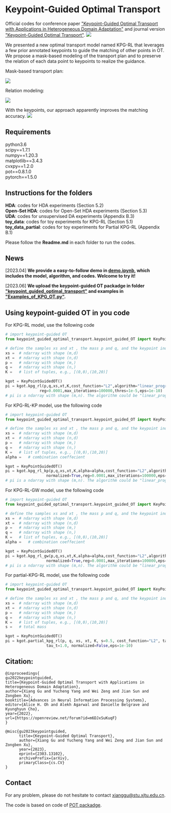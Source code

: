 # Keypoint-Guided Optimal Transport
Official codes for conference paper ["Keypoint-Guided Optimal Transport with Applications in Heterogeneous Domain Adaptation"](https://openreview.net/forum?id=m6DJxSuKuqF&noteId=SEp6zzXmpLE) and journal version ["Keypoint-Guided Optimal Transport"](https://arxiv.org/abs/2303.13102).
![](https://github.com/XJTU-XGU/KPG-RL/blob/main/figures/figure.png)

We presented a new optimal transport model named KPG-RL that leverages a few prior annotated keypoints to guide the matching of other points in OT. We propose a mask-based modeling of the transport plan and to preserve the relation of each data point to keypoints to realize the guidance. 

Mask-based transport plan:

![](https://github.com/XJTU-XGU/KPG-RL/blob/main/figures/figure2.png)

Relation modeling:

![](https://github.com/XJTU-XGU/KPG-RL/blob/main/figures/figure3.png)

With the keypoints, our approach apparently improves the matching accuracy.
![](https://github.com/XJTU-XGU/KPG-RL/blob/main/figures/figure4.png)

## Requirements
python3.6 <br>
scipy==1.7.1 <br>
numpy==1.20.3 <br>
matplotlib==3.4.3 <br>
cvxpy==1.2.0 <br>
pot==0.8.1.0 <br>
pytorch==1.5.0 <br>

## Instructions for the folders
__HDA__: codes for HDA experiments (Section 5.2) <br>
__Open-Set HDA__: codes for Open-Set HDA experiments (Section 5.3) <br>
__UDA__: codes for unsupervised DA experiments (Appendix B.3) <br>
__toy_data__: codes for toy experiments for KPG-RL (Section 5.1) <br>
__toy_data_partial__: codes for toy experiments for Partial KPG-RL (Appendix B.1) <br>

Please follow the __Readme.md__ in each folder to run the codes. 

## News
[2023.04] __We provide a easy-to-follow demo in [demo.ipynb](https://github.com/XJTU-XGU/KPG-RL/blob/main/demo.ipynb), which includes the model, algorithm, and codes. Welcome to try it!__

[2023.06] __We upload the keypoint-guided OT packadge in folder ["keypoint_guided_optimal_transport"](https://github.com/XJTU-XGU/KPG-RL/tree/main/keypoint_guided_optimal_transport) and examples in ["Examples_of_KPG_OT.py"](https://github.com/XJTU-XGU/KPG-RL/blob/main/Examples_of_KPG_OT.py).__

## Using keypoint-guided OT in you code
For KPG-RL model, use the following code
``` python
# import keypoint-guided OT
from keypoint_guided_optimal_transport.keypoint_guided_OT import KeyPointGuidedOT

# define the samples xs and xt , the mass p and q, and the keypoint index pair K
xs =  # ndarray with shape (m,d)
xt =  # ndarray with shape (n,d)
p =   # ndarray with shape (m,)
q =   # ndarray with shape (n,)
K =   # list of tuples, e.g., [(0,0),(10,20)]

kgot = KeyPointGuidedOT()
pi = kgot.kpg_rl(p,q,xs,xt,K,cost_function="L2",algorithm="linear_programming",tau_s=0.1,tau_t=0.1,normalized=True,
               reg=0.0001,max_iterations=100000,thres=1e-5,eps=1e-10)
# pi is a ndarray with shape (m,n). The algorithm could be "linear_programming" or "sinkhorn".
```

For KPG-RL-KP model, use the following code
``` python
# import keypoint-guided OT
from keypoint_guided_optimal_transport.keypoint_guided_OT import KeyPointGuidedOT

# define the samples xs and xt , the mass p and q, and the keypoint index pair K
xs =  # ndarray with shape (m,d)
xt =  # ndarray with shape (n,d)
p =   # ndarray with shape (m,)
q =   # ndarray with shape (n,)
K =   # list of tuples, e.g., [(0,0),(10,20)]
alpha =   # combination coeffecient

kgot = KeyPointGuidedOT()
pi = kgot.kpg_rl_kp(p,q,xs,xt,K,alpha=alpha,cost_function="L2",algorithm="linear_programming",tau_s=0.1,tau_t=0.1,
                  normalized=True,reg=0.0001,max_iterations=100000,eps=1e-10,thres=1e-5)
# pi is a ndarray with shape (m,n). The algorithm could be "linear_programming" or "sinkhorn".
```

For KPG-RL-GW model, use the following code
``` python
# import keypoint-guided OT
from keypoint_guided_optimal_transport.keypoint_guided_OT import KeyPointGuidedOT

# define the samples xs and xt , the mass p and q, and the keypoint index pair K
xs =  # ndarray with shape (m,d)
xt =  # ndarray with shape (n,d)
p =   # ndarray with shape (m,)
q =   # ndarray with shape (n,)
K =   # list of tuples, e.g., [(0,0),(10,20)]
alpha =   # combination coeffecient

kgot = KeyPointGuidedOT()
pi = kgot.kpg_rl_gw(p,q,xs,xt,K,alpha=alpha,cost_function="L2",algorithm="linear_programming",tau_s=0.1,tau_t=0.1,
                  normalized=True,reg=0.0001,max_iterations=100000,eps=1e-10,thres=1e-5)
# pi is a ndarray with shape (m,n). The algorithm could be "linear_programming" or "sinkhorn".
```

For partial-KPG-RL model, use the following code
``` python
# import keypoint-guided OT
from keypoint_guided_optimal_transport.keypoint_guided_OT import KeyPointGuidedOT

# define the samples xs and xt , the mass p and q, and the keypoint index pair K
xs =  # ndarray with shape (m,d)
xt =  # ndarray with shape (n,d)
p =   # ndarray with shape (m,)
q =   # ndarray with shape (n,)
K =   # list of tuples, e.g., [(0,0),(10,20)]
s =   # total mass 

kgot = KeyPointGuidedOT()
pi = kgot.partial_kpg_rl(p, q, xs, xt, K, s=0.5, cost_function="L2", tau_s=1.0,
                  tau_t=1.0, normalized=False,eps=1e-10)
```

## Citation:
```
@inproceedings{
gu2022keypointguided,
title={Keypoint-Guided Optimal Transport with Applications in Heterogeneous Domain Adaptation},
author={Xiang Gu and Yucheng Yang and Wei Zeng and Jian Sun and Zongben Xu},
booktitle={Advances in Neural Information Processing Systems},
editor={Alice H. Oh and Alekh Agarwal and Danielle Belgrave and Kyunghyun Cho},
year={2022},
url={https://openreview.net/forum?id=m6DJxSuKuqF}
}

@misc{gu2023keypointguided,
      title={Keypoint-Guided Optimal Transport}, 
      author={Xiang Gu and Yucheng Yang and Wei Zeng and Jian Sun and Zongben Xu},
      year={2023},
      eprint={2303.13102},
      archivePrefix={arXiv},
      primaryClass={cs.CV}
}
```

## Contact
For any problem, please do not hesitate to contact xianggu@stu.xjtu.edu.cn.


The code is based on code of [POT packadge](https://pythonot.github.io/).
